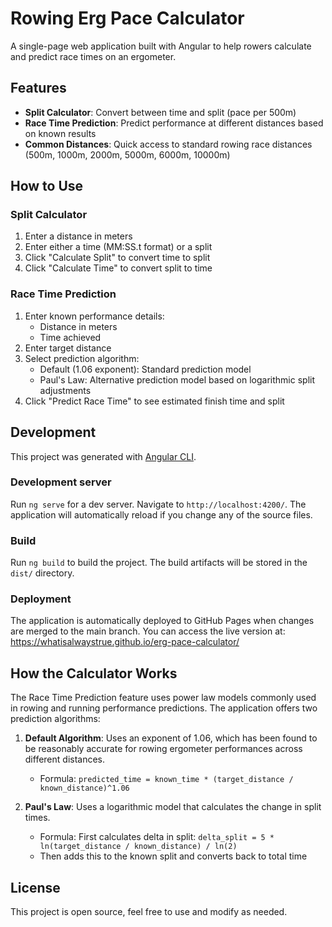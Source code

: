 # Rowing Erg Pace Calculator

A single-page web application built with Angular to help rowers calculate and predict race times on an ergometer.

## Features

- **Split Calculator**: Convert between time and split (pace per 500m)
- **Race Time Prediction**: Predict performance at different distances based on known results
- **Common Distances**: Quick access to standard rowing race distances (500m, 1000m, 2000m, 5000m, 6000m, 10000m)

## How to Use

### Split Calculator

1. Enter a distance in meters
2. Enter either a time (MM:SS.t format) or a split
3. Click "Calculate Split" to convert time to split
4. Click "Calculate Time" to convert split to time

### Race Time Prediction

1. Enter known performance details:
   - Distance in meters
   - Time achieved
2. Enter target distance
3. Select prediction algorithm:
   - Default (1.06 exponent): Standard prediction model
   - Paul's Law: Alternative prediction model based on logarithmic split adjustments
4. Click "Predict Race Time" to see estimated finish time and split

## Development

This project was generated with [Angular CLI](https://github.com/angular/angular-cli).

### Development server

Run `ng serve` for a dev server. Navigate to `http://localhost:4200/`. The application will automatically reload if you change any of the source files.

### Build

Run `ng build` to build the project. The build artifacts will be stored in the `dist/` directory.

### Deployment

The application is automatically deployed to GitHub Pages when changes are merged to the main branch. You can access the live version at: https://whatisalwaystrue.github.io/erg-pace-calculator/

## How the Calculator Works

The Race Time Prediction feature uses power law models commonly used in rowing and running performance predictions. The application offers two prediction algorithms:

1. **Default Algorithm**: Uses an exponent of 1.06, which has been found to be reasonably accurate for rowing ergometer performances across different distances.
   - Formula: `predicted_time = known_time * (target_distance / known_distance)^1.06`

2. **Paul's Law**: Uses a logarithmic model that calculates the change in split times.
   - Formula: First calculates delta in split: `delta_split = 5 * ln(target_distance / known_distance) / ln(2)`
   - Then adds this to the known split and converts back to total time

## License

This project is open source, feel free to use and modify as needed.